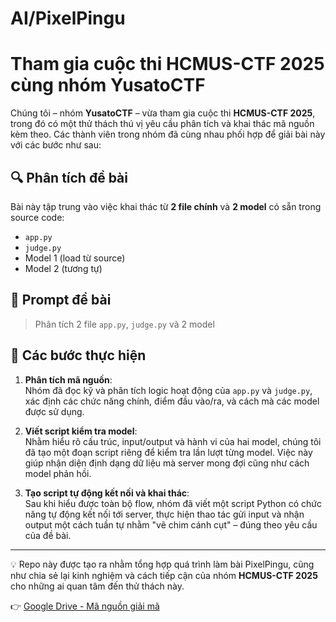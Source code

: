 # AI/PixelPingu

# Tham gia cuộc thi **HCMUS-CTF 2025** cùng nhóm **YusatoCTF**

Chúng tôi – nhóm **YusatoCTF** – vừa tham gia cuộc thi **HCMUS-CTF 2025**, trong đó có một thử thách thú vị yêu cầu phân tích và khai thác mã nguồn kèm theo. Các thành viên trong nhóm đã cùng nhau phối hợp để giải bài này với các bước như sau:

## 🔍 Phân tích đề bài

Bài này tập trung vào việc khai thác từ **2 file chính** và **2 model** có sẵn trong source code:

- `app.py`
- `judge.py`
- Model 1 (load từ source)
- Model 2 (tương tự)

## 🧠 Prompt đề bài

> Phân tích 2 file `app.py`, `judge.py` và 2 model

## 📂 Các bước thực hiện

1. **Phân tích mã nguồn**:  
   Nhóm đã đọc kỹ và phân tích logic hoạt động của `app.py` và `judge.py`, xác định các chức năng chính, điểm đầu vào/ra, và cách mà các model được sử dụng.

2. **Viết script kiểm tra model**:  
   Nhằm hiểu rõ cấu trúc, input/output và hành vi của hai model, chúng tôi đã tạo một đoạn script riêng để kiểm tra lần lượt từng model. Việc này giúp nhận diện định dạng dữ liệu mà server mong đợi cũng như cách model phản hồi.

3. **Tạo script tự động kết nối và khai thác**:  
   Sau khi hiểu được toàn bộ flow, nhóm đã viết một script Python có chức năng tự động kết nối tới server, thực hiện thao tác gửi input và nhận output một cách tuần tự nhằm "vẽ chim cánh cụt" – đúng theo yêu cầu của đề bài.

---

💡 Repo này được tạo ra nhằm tổng hợp quá trình làm bài PixelPingu, cũng như chia sẻ lại kinh nghiệm và cách tiếp cận của nhóm **HCMUS-CTF 2025** cho những ai quan tâm đến thử thách này.

👉 [Google Drive - Mã nguồn giải mã](https://drive.google.com/file/d/1HRUMaou3gSlXAgIX2WUUNLNnlzylTDIr/view?usp=sharing)

